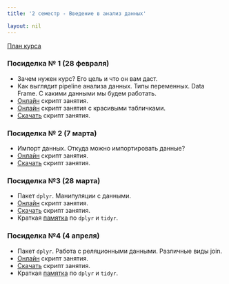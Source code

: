 ```yaml
---
title: '2 семестр - Введение в анализ данных'

layout: nil
---
```


[План курса](https://ahmedushka7.github.io/R/scripts/semester_2_data_analysis/plan/plan.html)

### Посиделка № 1 (28 февраля)

* Зачем нужен курс? Его цель и что он вам даст.
* Как выглядит pipeline анализа данных. Типы переменных. Data Frame. С какими данными мы будем работать.
* [Онлайн](https://ahmedushka7.github.io/R/scripts/semester_2_data_analysis/sem_1/data_frame.html) скрипт занятия.
* [Онлайн](https://ahmedushka7.github.io/R/scripts/semester_2_data_analysis/sem_1/data_frame_tidy_table.html) скрипт занятия c красивыми табличками.
* [Скачать](https://github.com/ahmedushka7/R/blob/master/docs/scripts/semester_2_data_analysis/sem_1/sem_1.zip?raw=true) скрипт занятия.

### Посиделка № 2 (7 марта)

* Импорт данных. Откуда можно импортировать данные?
* [Онлайн](https://ahmedushka7.github.io/R/scripts/semester_2_data_analysis/sem_2/import_data.html) скрипт занятия.
* [Скачать](https://github.com/ahmedushka7/R/blob/master/docs/scripts/semester_2_data_analysis/sem_2/sem_2.zip?raw=true) скрипт занятия.

### Посиделка №3 (28 марта)

* Пакет `dplyr`. Манипуляции с данными.
* [Онлайн](https://ahmedushka7.github.io/R/scripts/semester_2_data_analysis/sem_3/dplyr_main.html) скрипт занятия.
* [Скачать](https://github.com/ahmedushka7/R/blob/master/docs/scripts/semester_2_data_analysis/sem_3/sem_3.zip?raw=true) скрипт занятия.
* Краткая [памятка](https://github.com/ahmedushka7/R/raw/master/docs/scripts/semester_2_data_analysis/sem_3/dplyr_and_tidyr.pdf) по `dplyr` и `tidyr`.

### Посиделка №4 (4 апреля)

* Пакет `dplyr`. Работа с реляционными данными. Различные виды join.
* [Онлайн](https://ahmedushka7.github.io/R/scripts/semester_2_data_analysis/sem_4/join.html) скрипт занятия.
* [Скачать](https://github.com/ahmedushka7/R/blob/master/docs/scripts/semester_2_data_analysis/sem_4/sem_4.zip?raw=true) скрипт занятия.
* Краткая [памятка](https://github.com/ahmedushka7/R/raw/master/docs/scripts/semester_2_data_analysis/sem_3/dplyr_and_tidyr.pdf) по `dplyr` и `tidyr`.